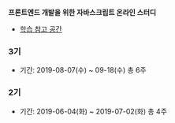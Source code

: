 **프론트엔드 개발을 위한 자바스크립트 온라인 스터디**
- [학습 참고 공간](https://school.programmers.co.kr/courses/9998)

### 3기
- 기간: 2019-08-07(수) ~ 09-18(수) 총 6주

### 2기
- 기간: 2019-06-04(화) ~ 2019-07-02(화) 총 4주
